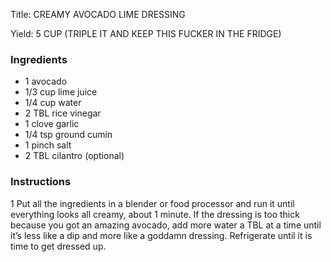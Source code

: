 <!DOCTYPE HTML PUBLIC "-//W3C//DTD HTML 4.0 Transitional//EN">
<html>
  <head>
  <title>CREAMY AVOCADO LIME DRESSING</title><link rel='stylesheet' href='style.css' type='text/css'><meta http-equiv="Content-Style-Stype" content="text/css">
     <meta http-equiv="Content-Type" content="text/html;charset=utf-8">
     </head><body><div class="recipe" itemscope itemtype="http://schema.org/Recipe"><div class='header'><p class="title"><span class="label">Title:</span> <span itemprop="name">CREAMY AVOCADO LIME DRESSING</span></p>
<p class="yields"><span class="label">Yield:</span> <span itemprop="recipeYield">5 CUP (TRIPLE IT AND KEEP THIS FUCKER IN THE FRIDGE)</span></p>
</div><div class="ing"><h3>Ingredients</h3><ul class="ing"><li class="ing" itemprop="ingredients">1 avocado </li>
<li class="ing" itemprop="ingredients">1/3 cup lime juice </li>
<li class="ing" itemprop="ingredients">1/4 cup water </li>
<li class="ing" itemprop="ingredients">2 TBL rice vinegar </li>
<li class="ing" itemprop="ingredients">1 clove garlic </li>
<li class="ing" itemprop="ingredients">1/4 tsp ground cumin </li>
<li class="ing" itemprop="ingredients">1 pinch salt </li>
<li class="ing" itemprop="ingredients">2 TBL cilantro (optional)</li>
</ul>
</div>
<div class="instructions"><h3 class="Instructions">Instructions</h3><div itemprop="recipeInstructions"><p>1 Put all the ingredients in a blender or food processor and run it until everything looks all creamy, about 1 minute. If the dressing is too thick because you got an amazing avocado, add more water a TBL at a time until it’s less like a dip and more like a goddamn dressing. Refrigerate until it is time to get dressed up.</p></div></div></div>

</body>
</html>